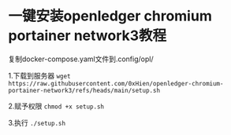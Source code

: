 # 一键安装openledger chromium portainer network3教程
复制docker-compose.yaml文件到.config/opl/

1.下载到服务器
```wget https://raw.githubusercontent.com/0xHien/openledger-chromium-portainer-network3/refs/heads/main/setup.sh```

2.赋予权限
```chmod +x setup.sh```

3.执行
```./setup.sh```
